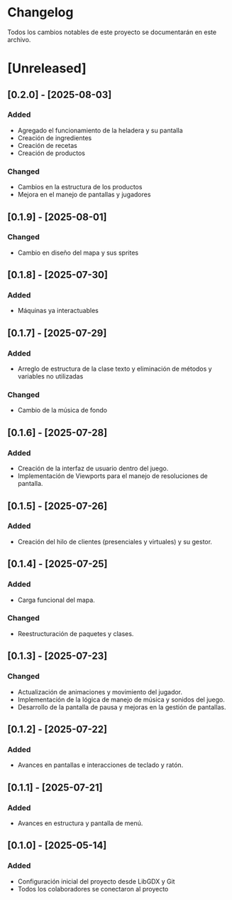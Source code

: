 # Changelog
Todos los cambios notables de este proyecto se documentarán en este archivo.

# [Unreleased]

## [0.2.0] - [2025-08-03]
### Added
- Agregado el funcionamiento de la heladera y su pantalla
- Creación de ingredientes
- Creación de recetas
- Creación de productos
### Changed
- Cambios en la estructura de los productos
- Mejora en el manejo de pantallas y jugadores

## [0.1.9] - [2025-08-01]
### Changed
- Cambio en diseño del mapa y sus sprites

## [0.1.8] - [2025-07-30]
### Added
- Máquinas ya interactuables

## [0.1.7] - [2025-07-29]
### Added
- Arreglo de estructura de la clase texto y eliminación de métodos y variables no utilizadas

### Changed
- Cambio de la música de fondo

## [0.1.6] - [2025-07-28]
### Added
- Creación de la interfaz de usuario dentro del juego.
- Implementación de Viewports para el manejo de resoluciones de pantalla.

## [0.1.5] - [2025-07-26]
### Added
- Creación del hilo de clientes (presenciales y virtuales) y su gestor.

## [0.1.4] - [2025-07-25]
### Added
- Carga funcional del mapa.
### Changed
- Reestructuración de paquetes y clases.

## [0.1.3] - [2025-07-23]
### Changed
- Actualización de animaciones y movimiento del jugador.
- Implementación de la lógica de manejo de música y sonidos del juego.
- Desarrollo de la pantalla de pausa y mejoras en la gestión de pantallas.

## [0.1.2] - [2025-07-22]
### Added
- Avances en pantallas e interacciones de teclado y ratón.

## [0.1.1] - [2025-07-21]
### Added
- Avances en estructura y pantalla de menú.

## [0.1.0] - [2025-05-14]
### Added
- Configuración inicial del proyecto desde LibGDX y Git
- Todos los colaboradores se conectaron al proyecto
